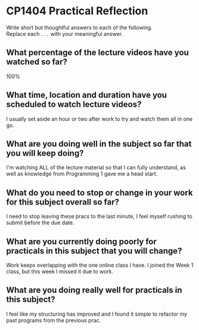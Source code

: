 # CP1404 Practical Reflection

Write short but thoughtful answers to each of the following.  
Replace each `...` with your meaningful answer.

## What percentage of the lecture videos have you watched so far?

100%

## What time, location and duration have you scheduled to watch lecture videos?

I usually set aside an hour or two after work to try and watch them all in one go.

## What are you doing well in the subject so far that you will keep doing?

I'm watching ALL of the lecture material so that I can fully understand, as well as knowledge from Programming 1 gave me a head start. 

## What do you need to stop or change in your work for this subject overall so far?

I need to stop leaving these pracs to the last minute, I feel myself rushing to submit before the due date.

## What are you currently doing poorly for practicals in this subject that you will change?

Work keeps overlapping with the one online class I have. I joined the Week 1 class, but this week I missed it due to work.

## What are you doing really well for practicals in this subject?

I feel like my structuring has improved and I found it simple to refactor my past programs from the previous prac.

